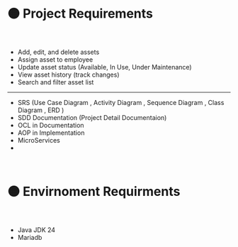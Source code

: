 # 🟠 Project Requirements
<br>

- Add, edit, and delete assets
- Assign asset to employee
- Update asset status (Available, In Use, Under Maintenance)
- View asset history (track changes)
- Search and filter asset list
<hr>

- SRS (Use Case Diagram , Activity Diagram , Sequence Diagram , Class Diagram , ERD )
- SDD Documentation (Project Detail Documentaion)
- OCL in Documentation
- AOP in Implementation
- MicroServices
- 
<br>

# 🟠 Envirnoment Requirments

<br>

- Java JDK 24
- Mariadb
